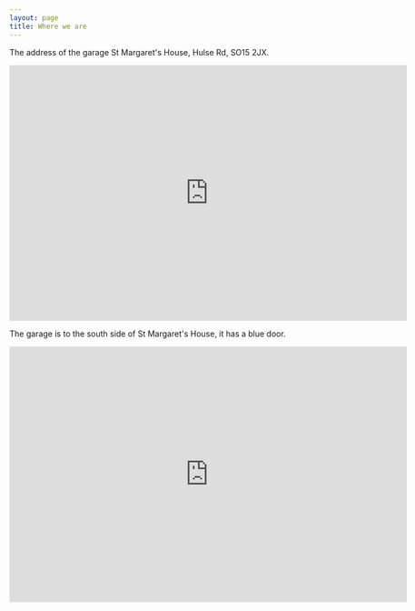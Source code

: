 ```yaml
---
layout: page
title: Where we are
---
```


The address of the garage St Margaret's House, Hulse Rd, SO15 2JX.

<iframe src="https://www.google.com/maps/embed?pb=!1m18!1m12!1m3!1d2515.190678745974!2d-1.4069063324973203!3d50.920189648532116!2m3!1f0!2f0!3f0!3m2!1i1024!2i768!4f13.1!3m3!1m2!1s0x0000000000000000%3A0xc3c16cb3c7594993!2sSt+Margaret&#39;s+House!5e0!3m2!1sen!2s!4v1443623138165" width="700" height="450" frameborder="0" style="border:0" allowfullscreen></iframe>

The garage is to the south side of St Margaret's House, it has a blue door.

<iframe src="https://www.google.com/maps/embed?pb=!1m0!3m2!1sen!2s!4v1443623273827!6m8!1m7!1sBPSajVK09nyY9gI1T4eW_w!2m2!1d50.92009495967328!2d-1.406970705513678!3f67.931219493472!4f-0.8393212596339055!5f0.7820865974627469" width="700"  height="450" frameborder="0" style="border:0" allowfullscreen></iframe>
